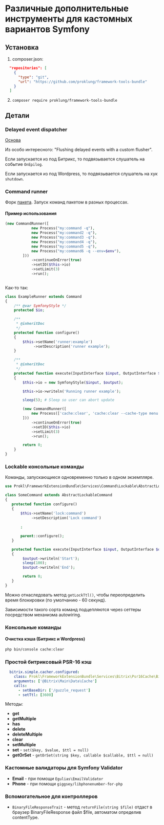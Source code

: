 # Различные дополнительные инструменты для кастомных вариантов Symfony

## Установка

1) composer.json:

```json
  "repositories": [
    {
      "type": "git",
      "url": "https://github.com/proklung/framework-tools-bundle"
    }
  ]
```

2) `composer require proklung/framework-tools-bundle`

## Детали

### Delayed event dispatcher

[Основа](https://github.com/olvlvl/delayed-event-dispatcher/blob/master/README.md)

Из особо интересного: "Flushing delayed events with a custom flusher".

Если запускается из под Битрикс, то подвязывается слушатель на событие `OnEpilog`.

Если запускается из под Wordpress, то подвязывается слушатель на хук `shutdown`.

### Command runner

Форк [пакета](https://github.com/Fichtme/symfony-command-runner). Запуск команд пакетом в разных процессах.

#### Пример использования

```php
(new CommandRunner([
            new Process("my:command -q"),
            new Process("my:command2 -q"),
            new Process("my:command3 -q").
            new Process("my:command4 -q"),
            new Process("my:command5 -q"),
            new Process("my:command6 -q --env=$env"),
        ]))
            ->continueOnError(true)
            ->setIO($this->io)
            ->setLimit(3)
            ->run();
            
```

Как-то так:

```php
class ExampleRunner extends Command
{
    /** @var SymfonyStyle */
    protected $io;

    /**
     * @inheritDoc
     */
    protected function configure()
    {
        $this->setName('runner:example')
             ->setDescription('runner example');
    }

    /**
     * @inheritDoc
     */
    protected function execute(InputInterface $input, OutputInterface $output): int
    {
        $this->io = new SymfonyStyle($input, $output);

        $this->io->writeln('Running runner example');

        sleep(5); # Sleep so user can abort update

        (new CommandRunner([
            new Process(['cache:clear', 'cache:clear --cache-type menu']),
        ]))
            ->continueOnError(true)
            ->setIO($this->io)
            ->setLimit(3)
            ->run();

        return 0;
    }
}
```

### Lockable консольные команды

Команды, запускающиеся одновременно только в одном экземпляре.

```php
use Prokl\FrameworkExtensionBundle\Services\Command\Lockable\AbstractLockableCommand;

class SomeCommand extends AbstractLockableCommand
{
   protected function configure()
   {
       $this->setName('lock:command')
            ->setDescription('Lock command')
    
       ;
    
       parent::configure();
   }

   protected function execute(InputInterface $input, OutputInterface $output) : int
   {
        $output->writeln('Start');
        sleep(100);
        $output->writeln('End');

        return 0;
   }
}
```

Можно отнаследовать метод `getLockTtl()`, чтобы переопределить время блокировки (по умолчанию - 60 секунд).

Зависимости такого сорта команд подцепляются через сеттеры посредством механизма autowiring.

### Консольные команды

#### Очистка кэша (Битрикс и Wordpress)

```bash
php bin/console cache:clear 
```

### Простой битриксовый PSR-16 кэш

```yaml
  bitrix.simple.cacher.configured:
    class: Prokl\FrameworkExtensionBundle\Services\Bitrix\Psr16Cache\BitrixCacher
    arguments: ['@Bitrix\Main\Data\Cache']
    calls:
      - setBaseDir: ['/guzzle_request']
      - setTtl: [3600]
```

Методы:

- **get**
- **getMultiple**
- **has**
- **delete**
- **deleteMultiple**
- **clear**
- **setMultiple**
- **set** - `set($key, $value, $ttl = null)`
- **getOrSet** - `getOrSet(string $key, callable $callable, $ttl = null)`

### Кастомные валидаторы для Symfony Validator

- **Email** - при помощи `Egulias\EmailValidator`
- **Phone** - при помощи `giggsey/libphonenumber-for-php`

### Вспомогательное для контроллеров

- `BinaryFileResponseTrait` - метод `returnFile(string $file)` отдаст в браузер BinaryFileResponse файл $file,
автоматом определив contentType.
